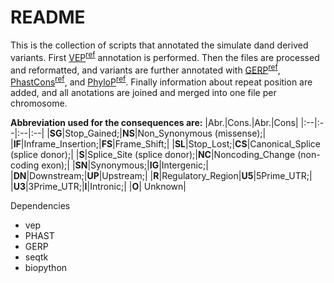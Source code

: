# README
This is the collection of scripts that annotated the simulate dand derived variants. First [VEP](https://www.ensembl.org/info/docs/tools/vep/index.html)<sup>[ref](https://genomebiology.biomedcentral.com/articles/10.1186/s13059-016-0974-4)</sup> annotation is performed. Then the files are processed and reformatted, and variants are further annotated with [GERP](http://mendel.stanford.edu/sidowlab/downloads/gerp/index.html)<sup>[ref](https://genome.cshlp.org/content/15/7/901)</sup>, [PhastCons](http://mendel.stanford.edu/sidowlab/downloads/gerp/index.html)<sup>[ref](https://genome.cshlp.org/content/15/7/901)</sup>, and [PhyloP](http://mendel.stanford.edu/sidowlab/downloads/gerp/index.html)<sup>[ref](https://genome.cshlp.org/content/15/7/901)</sup>. Finally information about repeat position are added, and all anotations are joined and merged into one file per chromosome.

**Abbreviation used for the consequences are:**
|Abr.|Cons.|Abr.|Cons|
|:--|:--|:--|:--|
|**SG**|Stop_Gained;|**NS**|Non_Synonymous (missense);|
|**IF**|Inframe_Insertion;|**FS**|Frame_Shift;|
|**SL**|Stop_Lost;|**CS**|Canonical_Splice (splice donor);|
|**S**|Splice_Site (splice donor);|**NC**|Noncoding_Change (non-coding exon);|
|**SN**|Synonymous;|**IG**|Intergenic;|
|**DN**|Downstream;|**UP**|Upstream;|
|**R**|Regulatory_Region|**U5**|5Prime_UTR;|
|**U3**|3Prime_UTR;|**I**|Intronic;|
|**O**| Unknown|

Dependencies
- vep
- PHAST
- GERP
- seqtk
- biopython